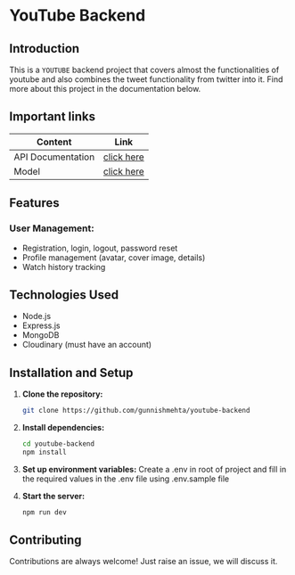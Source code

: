 # YouTube  Backend 

## Introduction

This is a ``YOUTUBE`` backend project that covers almost the functionalities of youtube 
and also combines the tweet functionality from twitter into it. Find more about this project in the documentation below.

## Important links

| Content            | Link                                                                        |
| -------------------| ----------------------------------------------------------------------------|
| API Documentation  | [click here](https://documenter.getpostman.com/view/29652766/2sA2xpTUrr)    |
| Model              | [click here](https://app.eraser.io/workspace/r5HNOWXIg8XOm0XCeMrY)          |

## Features

### User Management:

- Registration, login, logout, password reset
- Profile management (avatar, cover image, details)
- Watch history tracking

<!-- ### Video Management:

- Video upload and publishing
- Video search, sorting, and pagination
- Video editing and deletion
- Visibility control (publish/unpublish)

### Tweet Management:

- Tweet creation and publishing
- Viewing user tweets
- Updating and deleting tweets

### Subscription Management:

- Subscribing to channels
- Viewing subscriber and subscribed channel lists

### Playlist Management:

- Creating, updating, and deleting playlists
- Adding and removing videos from playlists
- Viewing user playlists

### Like Management:

- Liking and unliking videos, comments, and tweets
- Viewing liked videos

### Comment Management:

- Adding, updating, and deleting comments on videos

### Dashboard:

- Viewing channel statistics (views, subscribers, videos, likes)
- Accessing uploaded videos

### Health Check:

- Endpoint to verify the backend's health -->

## Technologies Used

- Node.js 
- Express.js
- MongoDB
- Cloudinary (must have an account)

## Installation and Setup

1. **Clone the repository:**

    ```bash
    git clone https://github.com/gunnishmehta/youtube-backend
    ```

2. **Install dependencies:**

    ```bash
    cd youtube-backend
    npm install
    ```

3. **Set up environment variables:**
    Create a .env in root of project and fill in the required values in the .env file using .env.sample file

4. **Start the server:**

    ```bash
    npm run dev
    ```

## Contributing

Contributions are always welcome! Just raise an issue, we will discuss it.